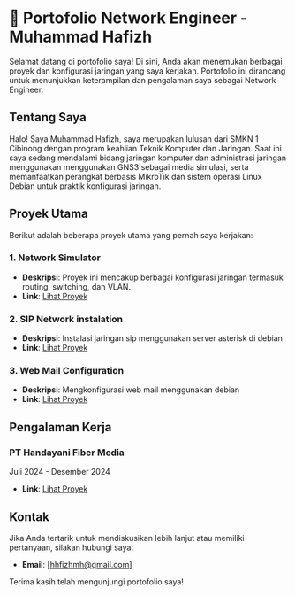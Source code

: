 # 📡 Portofolio Network Engineer - Muhammad Hafizh

Selamat datang di portofolio saya! Di sini, Anda akan menemukan berbagai proyek dan konfigurasi jaringan yang saya kerjakan. Portofolio ini dirancang untuk menunjukkan keterampilan dan pengalaman saya sebagai Network Engineer.

## Tentang Saya
Halo! Saya Muhammad Hafizh, saya merupakan lulusan dari SMKN 1 Cibinong dengan program keahlian Teknik Komputer dan Jaringan. Saat ini saya sedang mendalami bidang jaringan komputer dan administrasi jaringan menggunakan menggunakan GNS3 sebagai media simulasi, serta memanfaatkan perangkat berbasis MikroTik dan sistem operasi Linux Debian untuk praktik konfigurasi jaringan.

## Proyek Utama

Berikut adalah beberapa proyek utama yang pernah saya kerjakan:

### 1. **Network Simulator**
- **Deskripsi**: Proyek ini mencakup berbagai konfigurasi jaringan termasuk routing, switching, dan VLAN.
- **Link**: [Lihat Proyek](projects/network-simulator/README.md)

### 2. **SIP Network instalation**
- **Deskripsi**: Instalasi jaringan sip menggunakan server asterisk di debian
- **Link**: [Lihat Proyek](projects/sip-network-instalation)
 
### 3. **Web Mail Configuration**
- **Deskripsi**: Mengkonfigurasi web mail menggunakan debian
- **Link**: [Lihat Proyek](projects/web-mail-configuration)

## Pengalaman Kerja                                                                                                                       

### PT Handayani Fiber Media 
Juli 2024 - Desember 2024
- **Link**: [Lihat Proyek](projects/PKL)

## Kontak

Jika Anda tertarik untuk mendiskusikan lebih lanjut atau memiliki pertanyaan, silakan hubungi saya:

- **Email**: [hhfizhmh@gmail.com]

Terima kasih telah mengunjungi portofolio saya!
